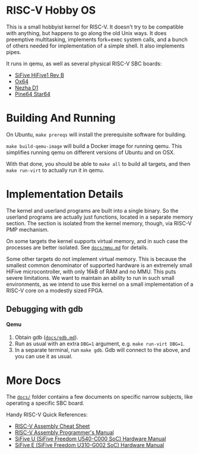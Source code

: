 # RISC-V Hobby OS

This is a small hobbyist kernel for RISC-V. It doesn't try to be compatible with
anything, but happens to go along the old Unix ways. It does preemptive
multitasking, implements fork+exec system calls, and a bunch of others needed
for implementation of a simple shell. It also implements pipes.

It runs in qemu, as well as several physical RISC-V SBC boards:
* [SiFive HiFive1 Rev B][hifive-url]
* [Ox64][ox64-url]
* [Nezha D1][d1-url]
* [Pine64 Star64][star64-url]

Building And Running
====================

On Ubuntu, `make prereqs` will install the prerequisite software for building.

`make build-qemu-image` will build a Docker image for running qemu. This
simplifies running qemu on different versions of Ubuntu and on OSX.

With that done, you should be able to `make all` to build all targets, and then
`make run-virt` to actually run it in qemu.

Implementation Details
======================

The kernel and userland programs are built into a single binary. So the userland
programs are actually just functions, located in a separate memory section. The
section is isolated from the kernel memory, though, via RISC-V PMP mechanism.

On some targets the kernel supports virtual memory, and in such case the
processes are better isolated. See [`docs/mmu.md`][docs-mmu] for details.

Some other targets do not implement virtual memory. This is because the smallest
common denominator of supported hardware is an extremely small HiFive
microcontroller, with only 16kB of RAM and no MMU. This puts severe limitations.
We want to maintain an ability to run in such small environments, as we intend
to use this kernel on a small implementation of a RISC-V core on a modestly
sized FPGA.

Debugging with gdb
------------------

#### Qemu

1. Obtain gdb ([`docs/gdb.md`][docs-gdb]).
2. Run as usual with an extra `DBG=1` argument, e.g. `make run-virt DBG=1`.
3. In a separate terminal, run `make gdb`. Gdb will connect to the above, and
   you can use it as usual.

More Docs
=========

The [`docs/`][docs-folder] folder contains a few documents on specific narrow
subjects, like operating a specific SBC board.

Handy RISC-V Quick References:
* [RISC-V Assembly Cheat Sheet][riscv-asm-sheet]
* [RISC-V Assembly Programmer's Manual][riscv-asm-man]
* [SiFive U (SiFive Freedom U540-C000 SoC) Hardware Manual][sifive-u]
* [SiFive E (SiFive Freedom U310-G002 SoC) Hardware Manual][sifive-e]

[riscv-asm-sheet]: https://github.com/jameslzhu/riscv-card/blob/master/riscv-card.pdf
[riscv-asm-man]: https://github.com/riscv/riscv-asm-manual/blob/master/riscv-asm.md
[sifive-u]: https://static.dev.sifive.com/FU540-C000-v1.0.pdf
[sifive-e]: https://sifive.cdn.prismic.io/sifive%2F59a1f74e-d918-41c5-b837-3fe01ba7eaa1_fe310-g002-manual-v19p05.pdf

[d1-url]: https://d1.docs.aw-ol.com/en/d1_dev/
[hifive-url]: https://www.sifive.com/boards/hifive1-rev-b
[ox64-url]: https://wiki.pine64.org/wiki/Ox64
[star64-url]: https://wiki.pine64.org/wiki/STAR64

[docs-folder]: https://github.com/rtfb/riscv-hobby-os/tree/master/docs
[docs-gdb]: https://github.com/rtfb/riscv-hobby-os/tree/master/docs/gdb.md
[docs-mmu]: https://github.com/rtfb/riscv-hobby-os/tree/master/docs/mmu.md
